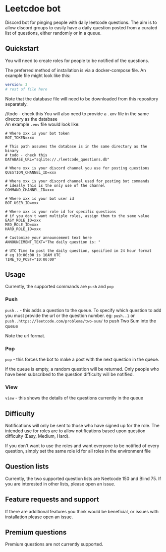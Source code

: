 # Leetcdoe bot
Discord bot for pinging people with daily leetcode questions.
The aim is to allow discord groups to easily have a daily question posted from a curated 
list of questions, either randomly or in a queue. 

## Quickstart
You will need to create roles for people to be notified of the questions. 

The preferred method of installation is via a docker-compose file. 
An example file might look like this:
```yaml
version: 3
# rest of file here
```
Note that the database file will need to be downloaded from this repository separately.

//todo - check this
You will also need to provide a `.env` file in the same directory as the database  
An example `.env` file would look like:
```dotenv
# Where xxx is your bot token
BOT_TOKEN=xxx

# This path assumes the database is in the same directory as the binary
# todo - check this
DATABASE_URL="sqlite://./leetcode_questions.db"

# Where xxx is your discord channel you use for posting questions
QUESTION_CHANNEL_ID=xxx

# Where xxx is your discord channel used for posting bot commands
# ideally this is the only use of the channel
COMMAND_CHANNEL_ID=xxx

# Where xxx is your bot user id
BOT_USER_ID=xxx

# Where xxx is your role id for specific questions
# if you don't want multiple roles, assign them to the same value
EASY_ROLE_ID=xxx
MED_ROLE_ID=xxx
HARD_ROLE_ID=xxx

# Customize your announcement text here
ANNOUNCEMENT_TEXT="The daily question is: "

# UTC Time to post the daily question, specified in 24 hour format
# eg 10:00:00 is 10AM UTC 
TIME_TO_POST="10:00:00"

```

## Usage
Currently, the supported commands are `push` and `pop`

### Push

`push..` - this adds a question to the queue. To specify which question to add you must provide the url
or the question number. eg: `push..1` or `push..https://leetcode.com/problems/two-sum/`
to push Two Sum into the queue

Note the url format.

### Pop
`pop` - this forces the bot to make a post with the next question in the queue.

If the queue is empty, a random question will be returned. 
Only people who have been subscribed to the question difficulty will be notified.

### View
`view` - this shows the details of the questions currently in the queue

## Difficulty
Notifications will only be sent to those who have signed up for the role. 
The intended use for roles are to allow notifications based upon question difficulty
(Easy, Medium, Hard).

If you don't want to use the roles and want everyone to be notified of every
question, simply set the same role id for all roles in the environment file

## Question lists
Currently, the two supported question lists are Neetcode 150 and Blind 75.
If you are interested in other lists, please open an issue. 

## Feature requests and support
If there are additional features you think would be beneficial,
or issues with installation please open an issue.

## Premium questions
Premium questions are not currently supported. 